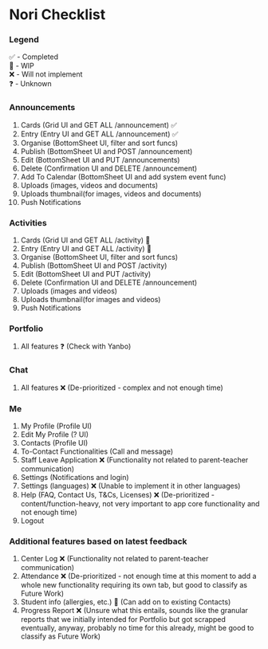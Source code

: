 # Nori Checklist

### Legend

✅ - Completed  
🚧 - WIP  
❌ - Will not implement  
❓ - Unknown

### Announcements

1. Cards (Grid UI and GET ALL /announcement) ✅
2. Entry (Entry UI and GET ALL /announcement) ✅
3. Organise (BottomSheet UI, filter and sort funcs)
4. Publish (BottomSheet UI and POST /announcement)
5. Edit (BottomSheet UI and PUT /announcements)
6. Delete (Confirmation UI and DELETE /announcement)
7. Add To Calendar (BottomSheet UI and add system event func)
8. Uploads (images, videos and documents)
9. Uploads thumbnail(for images, videos and documents)
10. Push Notifications

### Activities

1. Cards (Grid UI and GET ALL /activity) 🚧
2. Entry (Entry UI and GET ALL /activity) 🚧
3. Organise (BottomSheet UI, filter and sort funcs)
4. Publish (BottomSheet UI and POST /activity)
5. Edit (BottomSheet UI and PUT /activity)
6. Delete (Confirmation UI and DELETE /announcement)
7. Uploads (images and videos)
8. Uploads thumbnail(for images and videos)
9. Push Notifications

### Portfolio

1. All features ❓ (Check with Yanbo)

### Chat

1. All features ❌ (De-prioritized - complex and not enough time)

### Me

1. My Profile (Profile UI)
2. Edit My Profile (? UI)
3. Contacts (Profile UI)
4. To-Contact Functionalities (Call and message)
5. Staff Leave Application ❌ (Functionality not related to parent-teacher communication)
6. Settings (Notifications and login)
7. Settings (languages) ❌ (Unable to implement it in other languages)
8. Help (FAQ, Contact Us, T&Cs, Licenses) ❌ (De-prioritized - content/function-heavy, not very important to app core functionality and not enough time)
9. Logout

### Additional features based on latest feedback

1. Center Log ❌ (Functionality not related to parent-teacher communication)
2. Attendance ❌ (De-prioritized - not enough time at this moment to add a whole new functionality requiring its own tab, but good to classify as Future Work)
3. Student info (allergies, etc.) 🚧 (Can add on to existing Contacts)
4. Progress Report ❌ (Unsure what this entails, sounds like the granular reports that we initially intended for Portfolio but got scrapped eventually, anyway, probably no time for this already, might be good to classify as Future Work)
